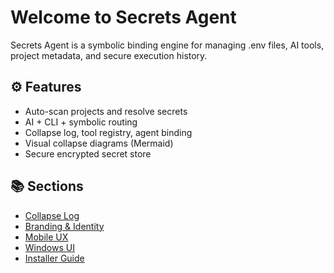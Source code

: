 # Welcome to Secrets Agent

Secrets Agent is a symbolic binding engine for managing .env files, AI tools, project metadata, and secure execution history.

## ⚙️ Features
- Auto-scan projects and resolve secrets
- AI + CLI + symbolic routing
- Collapse log, tool registry, agent binding
- Visual collapse diagrams (Mermaid)
- Secure encrypted secret store

## 📚 Sections
- [Collapse Log](collapse_log.md)
- [Branding & Identity](branding_hex_positioning.md)
- [Mobile UX](mobile_ui_plan.md)
- [Windows UI](windows_ui_plan.md)
- [Installer Guide](installer/README.md)